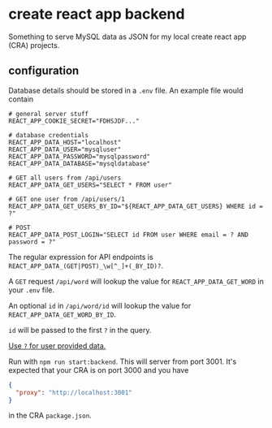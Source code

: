 # create react app backend

Something to serve MySQL data as JSON for my local create react app (CRA) projects.

## configuration

Database details should be stored in a `.env` file.
An example file would contain

```
# general server stuff
REACT_APP_COOKIE_SECRET="FDHSJDF..."

# database credentials
REACT_APP_DATA_HOST="localhost"
REACT_APP_DATA_USER="mysqluser"
REACT_APP_DATA_PASSWORD="mysqlpassword"
REACT_APP_DATA_DATABASE="mysqldatabase"

# GET all users from /api/users
REACT_APP_DATA_GET_USERS="SELECT * FROM user"

# GET one user from /api/users/1
REACT_APP_DATA_GET_USERS_BY_ID="${REACT_APP_DATA_GET_USERS} WHERE id = ?"

# POST
REACT_APP_DATA_POST_LOGIN="SELECT id FROM user WHERE email = ? AND password = ?"
```

The regular expression for API endpoints is
`REACT_APP_DATA_(GET|POST)_\w[^_]+(_BY_ID)?`.

A `GET` request `/api/word` will lookup the value for
`REACT_APP_DATA_GET_WORD` in your `.env` file.

An optional `id` in `/api/word/id` will lookup the value for
`REACT_APP_DATA_GET_WORD_BY_ID`.

`id` will be passed to the
first `?` in the query.

[Use `?` for user provided data.](https://github.com/mysqljs/mysql#escaping-query-values)

Run with `npm run start:backend`. This will server from port 3001.
It's expected that your CRA is on port 3000 and you have

```json
{
  "proxy": "http://localhost:3001"
}
```

in the CRA `package.json`.
